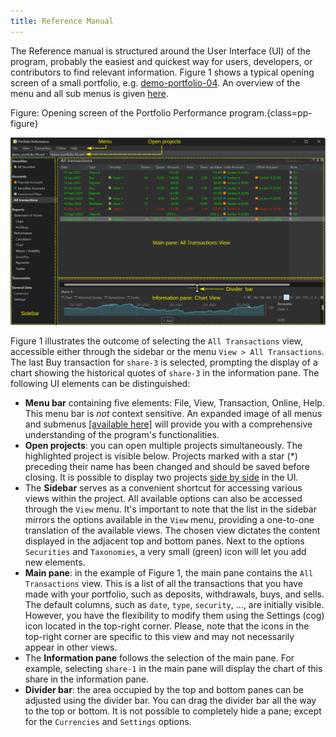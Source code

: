 ```yaml
---
title: Reference Manual
---
```


The Reference manual is structured around the User Interface (UI) of the program, probably the easiest and quickest way for users, developers, or contributors to find relevant information. Figure 1 shows a typical opening screen of a small portfolio, e.g. [demo-portfolio-04](../assets/demo-portfolio-04.xml). An overview of the menu and all sub menus is given [here](./menu.md).

Figure: Opening screen of the Portfolio Performance program.{class=pp-figure}

![](./images/components-UI.svg)

Figure 1 illustrates the outcome of selecting the `All Transactions` view, accessible either through the sidebar or the menu `View > All Transactions`. The last Buy transaction for `share-3` is selected, prompting the display of a chart showing the historical quotes of `share-3` in the information pane. The following UI elements can be distinguished:

- **Menu bar** containing five elements: File, View, Transaction, Online, Help. This menu bar is *not* context sensitive. An expanded image of all menus and submenus [[available here]](menu.md) will provide you with a comprehensive understanding of the program's functionalities.
- **Open projects**: you can open multiple projects simultaneously. The highlighted project is visible below. Projects marked with a star (*) preceding their name has been changed and should be saved before closing. It is possible to display two projects [side by side](../how-to/copy-securities.md) in the UI.
-  The **Sidebar** serves as a convenient shortcut for accessing various views within the project. All available options can also be accessed through the `View` menu. It's important to note that the list in the sidebar mirrors the options available in the `View` menu, providing a one-to-one translation of the available views. The chosen view dictates the content displayed in the adjacent top and bottom panes. Next to the options `Securities` and `Taxonomies`, a very small (green) icon will let you add new elements.
- **Main pane**: in the example of Figure 1, the main pane contains the `All Transactions` view. This is a list of all the transactions that you have made with your portfolio, such as deposits, withdrawals, buys, and sells. The default columns, such as `date`, `type`, `security`, ..., are initially visible. However, you have the flexibility to modify them using the Settings (cog) icon located in the top-right corner. Please, note that the icons in the top-right corner are specific to this view and may not necessarily appear in other views.
- The **Information pane** follows the selection of the main pane. For example, selecting `share-1` in the main pane will display the chart of this share in the information pane.
- **Divider bar**: the area occupied by the top and bottom panes can be adjusted using the divider bar. You can drag the divider bar all the way to the top or bottom. It is not possible to completely hide a pane; except for the `Currencies` and `Settings` options.
